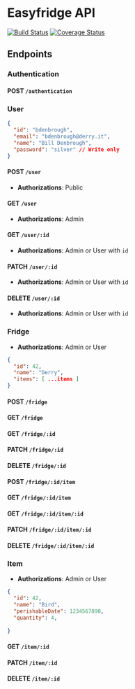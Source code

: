 # Easyfridge API
[![Build Status](https://travis-ci.org/Fley/easyfridge-api.svg?branch=master)](https://travis-ci.org/Fley/easyfridge-api)
[![Coverage Status](https://coveralls.io/repos/github/Fley/easyfridge-api/badge.svg?branch=master)](https://coveralls.io/github/Fley/easyfridge-api?branch=master)


## Endpoints

### Authentication

#### POST `/authentication`

### User
```json
{
  "id": "bdenbrough",
  "email": "bdenbrough@derry.it",
  "name": "Bill Denbrough",
  "password": "silver" // Write only
}
```

#### POST `/user`
- **Authorizations**: Public

#### GET `/user`
- **Authorizations**: Admin

#### GET `/user/:id`
- **Authorizations**: Admin or User with `id`

#### PATCH `/user/:id`
- **Authorizations**: Admin or User with `id`
#### DELETE `/user/:id`
- **Authorizations**: Admin or User with `id`

### Fridge
- **Authorizations**: Admin or User
```json
{
  "id": 42,
  "name": "Derry",
  "items": [ ...items ]
}
```

#### POST `/fridge`
#### GET `/fridge`
#### GET `/fridge/:id`
#### PATCH `/fridge/:id`
#### DELETE `/fridge/:id`
#### POST `/fridge/:id/item`
#### GET `/fridge/:id/item`
#### GET `/fridge/:id/item/:id`
#### PATCH `/fridge/:id/item/:id`
#### DELETE `/fridge/:id/item/:id`

### Item
- **Authorizations**: Admin or User
```json
{
  "id": 42,
  "name": "Bird",
  "perishableDate": 1234567890,
  "quantity": 4,
  
}
```

#### GET `/item/:id`
#### PATCH `/item/:id`
#### DELETE `/item/:id`
